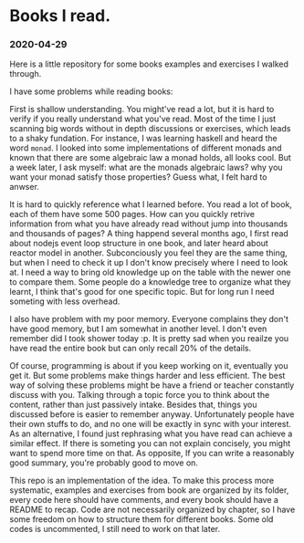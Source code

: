 # Books I read.

### 2020-04-29

Here is a little repository for some books examples and exercises I walked through.

I have some problems while reading books:

First is shallow understanding. You might've read a lot, but it is hard to verify if you really understand what you've read. Most of the time I just scanning big words without in depth discussions or exercises, which leads to a shaky fundation. For instance, I was learning haskell and heard the word `monad`. I looked into some implementations of different monads and known that there are some algebraic law a monad holds, all looks cool. But a week later, I ask myself: what are the monads algebraic laws? why you want your monad satisfy those properties? Guess what, I felt hard to anwser.

It is hard to quickly reference what I learned before. You read a lot of book, each of them have some 500 pages. How can you quickly retrive information from what you have already read without jump into thousands and thousands of pages? A thing happend several months ago, I first read about nodejs event loop structure in one book, and later heard about reactor model in another. Subconciously you feel they are the same thing, but when I need to check it up I don't know precisely where I need to look at. I need a way to bring old knowledge up on the table with the newer one to compare them. Some people do a knowledge tree to organize what they learnt, I think that's good for one specific topic. But for long run I need someting with less overhead.

I also have problem with my poor memory. Everyone complains they don't have good memory, but I am somewhat in another level. I don't even remember did I took shower today :p. It is pretty sad when you reailze you have read the entire book but can only recall 20% of the details.

Of course, programming is about if you keep working on it, eventually you get it. But some problems make things harder and less efficient. The best way of solving these problems might be have a friend or teacher constantly discuss with you. Talking through a topic force you to think about the content, rather than just passively intake. Besides that, things you discussed before is easier to remember anyway. Unfortunately people have their own stuffs to do, and no one will be exactly in sync with your interest. As an alternative, I found just rephrasing what you have read can achieve a similar effect. If there is someting you can not explain concisely, you might want to spend more time on that. As opposite, If you can write a reasonably good summary, you're probably good to move on.

This repo is an implementation of the idea. To make this process more systematic, examples and exercises from book are organized by its folder, every code here should have comments, and every book should have a README to recap. Code are not necessarily organized by chapter, so I have some freedom on how to structure them for different books. Some old codes is uncommented, I still need to work on that later.
